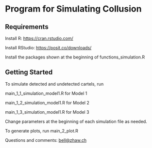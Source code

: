 # Program for Simulating Collusion

## Requirements
Install R: https://cran.rstudio.com/

Install RStudio: https://posit.co/downloads/

Install the packages shown at the beginning of functions_simulation.R 

## Getting Started
To simulate detected and undetected cartels, run 

main_1_1_simulation_model1.R for Model 1

main_1_2_simulation_model1.R for Model 2

main_1_3_simulation_model1.R for Model 3

Change parameters at the beginning of each simulation file as needed.

To generate plots, run
main_2_plot.R

Questions and comments: bell@zhaw.ch
